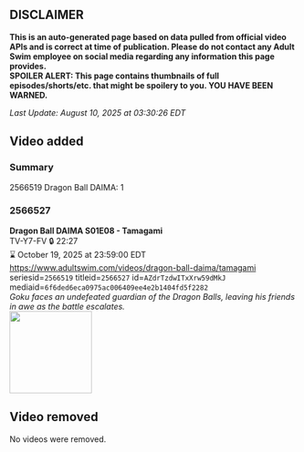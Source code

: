 ## DISCLAIMER
**This is an auto-generated page based on data pulled from official video APIs and is correct at time of publication. Please do not contact any Adult Swim employee on social media regarding any information this page provides.**  
**SPOILER ALERT: This page contains thumbnails of full episodes/shorts/etc. that might be spoilery to you. YOU HAVE BEEN WARNED.**  

_Last Update: August 10, 2025 at 03:30:26 EDT_
## Video added
### Summary
2566519 Dragon Ball DAIMA: 1  
### 2566527
**Dragon Ball DAIMA S01E08 - Tamagami**  
TV-Y7-FV 🔒 22:27  
⌛ October 19, 2025 at 23:59:00 EDT  
https://www.adultswim.com/videos/dragon-ball-daima/tamagami  
seriesid=`2566519` titleid=`2566527` id=`AZdrTzdwITxXrw59dMkJ` mediaid=`6f6ded6eca0975ac006409ee4e2b1404fd5f2282`  
_Goku faces an undefeated guardian of the Dragon Balls, leaving his friends in awe as the battle escalates._  
<a href="https://media.cdn.adultswim.com/uploads/20250613/thumbnails/2_25613180184-DBDaima_S1_08.png"><img src="https://media.cdn.adultswim.com/uploads/20250613/thumbnails/2_25613180184-DBDaima_S1_08.png" height="144px" /></a>
## Video removed
No videos were removed.  
